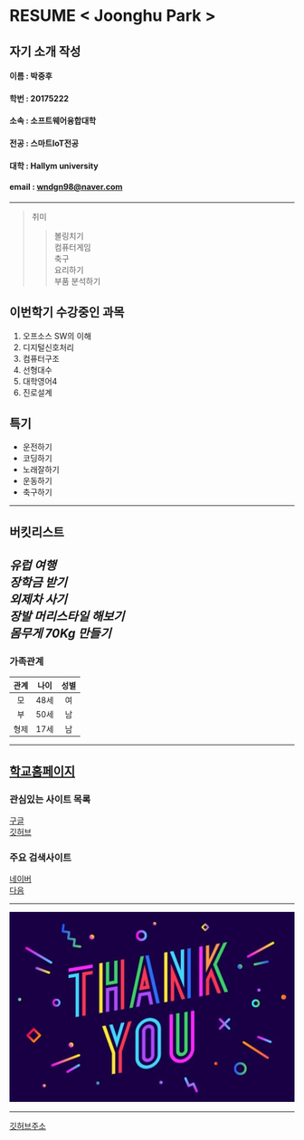# RESUME < Joonghu Park >

## 자기 소개 작성 

#### 이름 : 박중후
#### 학번 : 20175222
#### 소속 : 소프트웨어융합대학
#### 전공 : 스마트IoT전공
#### 대학 : Hallym university
#### email : wndgn98@naver.com

-----------

> 취미 
>> 볼링치기    
>> 컴퓨터게임    
>> 축구  
>> 요리하기  
>> 부품 분석하기  

## 이번학기 수강중인 과목
1. 오프소스 SW의 이해
2. 디지털신호처리
3. 컴퓨터구조
4. 선형대수
5. 대학영어4 
6. 진로설계

## 특기
* 운전하기
* 코딩하기
* 노래잘하기  
* 운동하기 
* 축구하기
-----

## 버킷리스트

*유럽 여행*  
*장학금 받기*  
*외제차 사기*  
*장발 머리스타일 해보기*  
*몸무게 70Kg 만들기*
-----
### 가족관계  
|관계|나이|성별|
|:---:|---|:---:|
|모|48세|여|
|부|50세|남|
|형제|17세|남|
---------
[학교홈페이지](http://www.hallym.ac.kr)
-----

### 관심있는 사이트 목록
[구글][google]  
[깃허브][github]

### 주요 검색사이트
[네이버][naver]  
[다음][daum]

----------
![TY icon](/TY.jpg)

-----------
[깃허브주소](https://github.com/joong-park)



[google]: https://www.google.com
[naver]: https://naver.com
[github]: https://github.com
[daum]: https://daum.net
